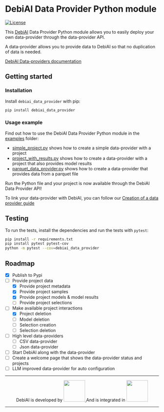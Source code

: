 # DebiAI Data Provider Python module

[![License](https://img.shields.io/badge/License-Apache_2.0-blue.svg)](https://opensource.org/licenses/Apache-2.0)

This [DebiAI](https://debiai.irt-systemx.fr/) Data Provider Python module allows you to easily deploy your own data-provider through the data-provider API.

A data-provider allows you to provide data to DebiAI so that no duplication of data is needed.

[DebiAI Data-providers documentation](https://debiai.irt-systemx.fr/dataInsertion/dataProviders/)

## Getting started

### Installation

Install `debiai_data_provider` with pip:

```bash
pip install debiai_data_provider
```

### Usage example

Find out how to use the DebiAI Data Provider Python module in the [examples](examples) folder:

- [simple_project.py](examples/simple_project.py) shows how to create a simple data-provider with a project
- [project_with_results.py](examples/project_with_results.py) shows how to create a data-provider with a project that also provides model results
- [parquet_data_provider.py](examples/parquet_dataprovider/parquet_data_provider.py) shows how to create a data-provider that provides data from a parquet file

Run the Python file and your project is now available through the DebiAI Data Provider API!

To link your data-provider with DebiAI, you can follow our [Creation of a data provider guide](https://debiai.irt-systemx.fr/dataInsertion/dataProviders/quickStart.html)

## Testing

To run the tests, install the dependencies and run the tests with `pytest`:

```bash
pip install -r requirements.txt
pip install pytest pytest-cov
python -m pytest --cov=debiai_data_provider
```

## Roadmap

- [x] Publish to Pypi
- [ ] Provide project data
  - [x] Provide project metadata
  - [x] Provide project samples
  - [x] Provide project models & model results
  - [ ] Provide project selections
- [ ] Make available project interactions
  - [x] Project deletion
  - [ ] Model deletion
  - [ ] Selection creation
  - [ ] Selection deletion
- [ ] High level data-providers
  - [ ] CSV data-provider
  - [ ] Json data-provider
- [ ] Start DebiAI along with the data-provider
- [ ] Create a welcome page that shows the data-provider status and projects
- [ ] LLM improved data-provider for auto configuration

---

<p align="center">
  DebiAI is developed by 
  <a href="https://www.irt-systemx.fr/" title="IRT SystemX">
   <img src="https://www.irt-systemx.fr/wp-content/uploads/2013/03/system-x-logo.jpeg"  height="70">
  </a>
  And is integrated in 
  <a href="https://www.confiance.ai/" title="Confiance.ai">
   <img src="https://pbs.twimg.com/profile_images/1443838558549258264/EvWlv1Vq_400x400.jpg"  height="70">
  </a>
</p>

---
